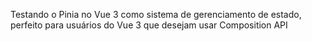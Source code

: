 Testando o Pinia no Vue 3 como sistema de gerenciamento de estado, perfeito para usuários do Vue 3 que desejam usar Composition API
